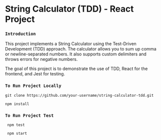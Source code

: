 # String Calculator (TDD) - React Project

### `Introduction`

This project implements a String Calculator using the Test-Driven Development (TDD) approach. The calculator allows you to sum up comma or newline-separated numbers. It also supports custom delimiters and throws errors for negative numbers.

The goal of this project is to demonstrate the use of TDD, React for the frontend, and Jest for testing.

### `To Run Project Locally`

``` git clone https://github.com/your-username/string-calculator-tdd.git ```

``` npm install ```

### `To Run Project Test`

``` npm test```

``` npm start```
